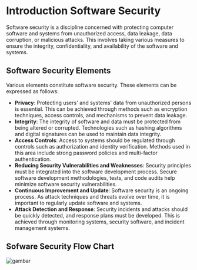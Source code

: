 # Introduction Software Security

Software security is a discipline concerned with protecting computer software and systems from unauthorized access, data leakage, data corruption, or malicious attacks. This involves taking various measures to ensure the integrity, confidentiality, and availability of the software and systems.

## Software Security Elements

Various elements constitute software security. These elements can be expressed as follows:

- **Privacy**: Protecting users' and systems' data from unauthorized persons is essential. This can be achieved through methods such as encryption techniques, access controls, and mechanisms to prevent data leakage.
- **Integrity**: The integrity of software and data must be protected from being altered or corrupted. Technologies such as hashing algorithms and digital signatures can be used to maintain data integrity.
- **Access Controls**: Access to systems should be regulated through controls such as authorization and identity verification. Methods used in this area include strong password policies and multi-factor authentication.
- **Reducing Security Vulnerabilities and Weaknesses**: Security principles must be integrated into the software development process. Secure software development methodologies, tests, and code audits help minimize software security vulnerabilities.
- **Continuous Improvement and Update**: Software security is an ongoing process. As attack techniques and threats evolve over time, it is important to regularly update software and systems.
- **Attack Detection and Response**: Security incidents and attacks should be quickly detected, and response plans must be developed. This is achieved through monitoring systems, security software, and incident management systems.

## Sofware Security Flow Chart 

![gambar](https://github.com/dystaSatria/Software-Security/blob/main/Introduction-Software-Security/UML-class-Lucidchart.jpg)
